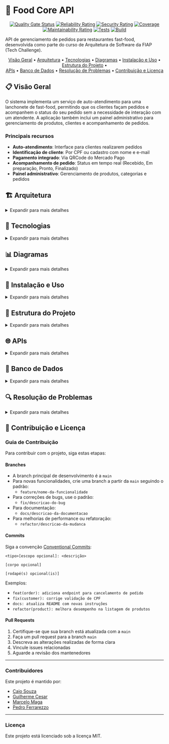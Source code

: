 # 🍔 Food Core API

<div align="center">

[![Quality Gate Status](https://sonarcloud.io/api/project_badges/measure?project=soat-fiap_food-core-api&metric=alert_status)](https://sonarcloud.io/summary/new_code?id=soat-fiap_food-core-api)
[![Reliability Rating](https://sonarcloud.io/api/project_badges/measure?project=soat-fiap_food-core-api&metric=reliability_rating)](https://sonarcloud.io/summary/new_code?id=soat-fiap_food-core-api)
[![Security Rating](https://sonarcloud.io/api/project_badges/measure?project=soat-fiap_food-core-api&metric=security_rating)](https://sonarcloud.io/summary/new_code?id=soat-fiap_food-core-api)
[![Coverage](https://sonarcloud.io/api/project_badges/measure?project=soat-fiap_food-core-api&metric=coverage)](https://sonarcloud.io/summary/new_code?id=soat-fiap_food-core-api)
[![Maintainability Rating](https://sonarcloud.io/api/project_badges/measure?project=soat-fiap_food-core-api&metric=sqale_rating)](https://sonarcloud.io/summary/new_code?id=soat-fiap_food-core-api)
[![Tests](https://github.com/soat-fiap/food-core-api/actions/workflows/tests.yml/badge.svg)](https://github.com/soat-fiap/food-core-api/actions/workflows/tests.yml)
[![Build](https://github.com/soat-fiap/food-core-api/actions/workflows/build.yml/badge.svg)](https://github.com/soat-fiap/food-core-api/actions/workflows/build.yml)

</div>

API de gerenciamento de pedidos para restaurantes fast-food, desenvolvida como parte do curso de Arquitetura de Software da FIAP (Tech Challenge).

<div align="center">
  <a href="#visao-geral">Visão Geral</a> •
  <a href="#arquitetura">Arquitetura</a> •
  <a href="#tecnologias">Tecnologias</a> •
  <a href="#diagramas">Diagramas</a> •
  <a href="#instalacao-e-uso">Instalação e Uso</a> •
  <a href="#estrutura-do-projeto">Estrutura do Projeto</a> • <br/>
  <a href="#apis">APIs</a> •
  <a href="#banco-de-dados">Banco de Dados</a> •
  <a href="#resolucao-de-problemas">Resolução de Problemas</a> •
  <a href="#contribuicao-e-licenca">Contribuição e Licença</a>
</div>

<h2 id="visao-geral">📋 Visão Geral</h2>

O sistema implementa um serviço de auto-atendimento para uma lanchonete de fast-food, permitindo que os clientes façam pedidos e acompanhem o status do seu pedido sem a necessidade de interação com um atendente. A aplicação também inclui um painel administrativo para gerenciamento de produtos, clientes e acompanhamento de pedidos.

### Principais recursos

- **Auto-atendimento**: Interface para clientes realizarem pedidos
- **Identificação de cliente**: Por CPF ou cadastro com nome e e-mail
- **Pagamento integrado**: Via QRCode do Mercado Pago
- **Acompanhamento de pedido**: Status em tempo real (Recebido, Em preparação, Pronto, Finalizado)
- **Painel administrativo**: Gerenciamento de produtos, categorias e pedidos

<h2 id="arquitetura">🏗️ Arquitetura</h2>

<details>
<summary>Expandir para mais detalhes</summary>

O projeto segue uma arquitetura modular baseada em **Domain-Driven Design (DDD)** com **Spring Modulith** e **Arquitetura Hexagonal**, facilitando a manutenção e promovendo desacoplamento.

### Arquitetura Hexagonal (Ports & Adapters)

```mermaid
graph TD
    subgraph "Arquitetura Hexagonal"
        DOMAIN[Domínio]

        subgraph "Portas de Entrada"
            API_Port["API (Porta)"]
            Webhook_Port["Webhook (Porta)"]
            Event_Port["Eventos (Porta)"]
        end

        subgraph "Portas de Saída"
            DB_Port["Banco de Dados (Porta)"]
            MercadoPago_Port["Mercado Pago (Porta)"]
            EventBus_Port["Eventos (Porta)"]
        end

        DOMAIN --- API_Port
        DOMAIN --- Webhook_Port
        DOMAIN --- Event_Port
        DOMAIN --- DB_Port
        DOMAIN --- MercadoPago_Port
        DOMAIN --- EventBus_Port

        API_Port --- API_Adapter["/api REST Controller"]
        Webhook_Port --- Webhook_Adapter["Webhook Controller"]
        Event_Port --- Event_Adapter["Event Listener"]

        DB_Port --- DB_Adapter["JPA Repository"]
        MercadoPago_Port --- MercadoPago_Adapter["MercadoPago Client"]
        EventBus_Port --- EventBus_Adapter["ApplicationEventPublisher"]
    end
```

### Monolito Modular (Spring Modulith)

A aplicação é estruturada como um monolito modular usando Spring Modulith, com contextos limitados (bounded contexts) bem definidos para cada domínio de negócio:

```mermaid
graph TD
    subgraph "Monolito Modular"
        USER[Módulo Usuário]
        ORDER[Módulo Pedido]
        CATÁLOGO[Módulo Catálagp]
        PAYMENT[Módulo Pagamento]
        SHARED[Componentes Compartilhados]

        USER --> CATÁLOGO
        USER --> ORDER
        ORDER --> CATÁLOGO
        ORDER --> PAYMENT
        PAYMENT --> ORDER

        SHARED --> ORDER
        SHARED --> USER
        SHARED --> CATÁLOGO
        SHARED --> PAYMENT
    end
```

Cada módulo:

- É autocontido, com seus próprios adaptadores, portas e domínio
- Comunica-se com outros módulos através de eventos de domínio
- Pode ser extraído como um serviço independente no futuro

### Eventos de Domínio

O sistema utiliza eventos de domínio assíncronos entre módulos, permitindo:

- Comunicação desacoplada
- Notificações entre contextos limitados
- Fácil migração para uma arquitetura distribuída no futuro

</details>

<h2 id="tecnologias">🔧 Tecnologias</h2>

<details>
<summary>Expandir para mais detalhes</summary>

### Backend

- **Java 21**: Linguagem principal
- **Spring Boot 3.4**: Framework base
- **Spring Modulith**: Para organização modular da aplicação
- **Spring Data JPA**: Persistência e acesso a dados
- **Spring Security**: Segurança e autenticação
- **MapStruct**: Mapeamento entre DTOs e entidades
- **Lombok**: Redução de código boilerplate

### Banco de Dados & Cache

- **PostgreSQL**: Banco de dados relacional principal
- **Redis**: Cache distribuído
- **Liquibase**: Migrações de banco de dados

### Infraestrutura & Observabilidade

- **Docker**: Containerização
- **Gradle**: Gerenciamento de dependências e builds
- **SonarQube/SonarCloud**: Análise estática de código
- **GitHub Actions**: CI/CD
- **Swagger/OpenAPI**: Documentação de API

### Integração

- **Mercado Pago API**: Processamento de pagamentos

</details>

<h2 id="diagramas">📊 Diagramas</h2>

<details>
<summary>Expandir para mais detalhes</summary>


### Modelo de Domínio

```mermaid
classDiagram
    class Order {
        -Long id
        -String orderNumber
        -OrderStatus status
        -Customer customer
        -BigDecimal totalAmount
        -List~OrderItem~ items
        -LocalDateTime createdAt
        -LocalDateTime updatedAt
        +addItem(OrderItem)
        +removeItem(OrderItem)
        +calculateTotalAmount()
        +updateStatus(OrderStatus)
    }

    class OrderItem {
        -Long id
        -Product product
        -Integer quantity
        -BigDecimal unitPrice
        -BigDecimal subtotal
        -String observations
        +calculateSubtotal()
    }

    class Product {
        -Long id
        -String name
        -String description
        -Category category
        -BigDecimal price
        -String imageUrl
        -boolean active
    }

    class Category {
        <<enumeration>>
        BURGER
        SIDE
        BEVERAGE
        DESSERT
    }

    class Customer {
        -Long id
        -String name
        -String document
        -String email
        -String phone
        -LocalDateTime createdAt
        -LocalDateTime updatedAt
        -boolean active
    }

    class OrderStatus {
        <<enumeration>>
        PENDING
        PREPARING
        READY
        COMPLETED
        CANCELLED
    }

    Order "1" *-- "many" OrderItem
    Order "many" -- "1" Customer
    OrderItem "many" -- "1" Product
    Product -- Category
    Order -- OrderStatus

### DER (Diagrama Entidade-Relacionamento)

erDiagram
    USERS ||--o{ ORDERS : places
    USERS ||--o{ PAYMENTS : makes
    ROLES ||--o{ USERS : places
    ORDERS ||--o{ ORDER_ITEMS : contains
    PRODUCTS ||--o{ ORDER_ITEMS : includes
    PRODUCTS ||--|| STOCK : stored_in
    CATALOG ||--o{ CATEGORIES : has
    CATEGORIES ||--o{ PRODUCTS : categorizes
    ORDERS ||--o{ PAYMENTS : has

    USERS {
        int id PK
        string name
        string username
        string email
        string password
        string document
        boolean active
        boolean guest
        int role_id
        timestamp last_login
        timestamp created_at
        timestamp updated_at
    }

    ROLES {
        int id PK
        string name
        string description
        timestamp created_at
        timestamp updated_at
    }

    ORDERS {
        int id PK
        int user_id FK
        varchar order_number
        varchar status
        decimal amount
        timestamp created_at
        timestamp updated_at
    }

    ORDER_ITEMS {
        int id PK
        int order_id FK
        int product_id FK
        string name
        int quantity
        decimal unit_price
        text observations
        timestamp created_at
        timestamp updated_at
    }

    CATALOG {
        int id PK
        string name
        timestamp created_at
        timestamp updated_at
    }

    CATEGORIES {
        int id PK
        int catalog_id FK
        string name
        string description
        string image_url
        int display_order
        boolean active
        timestamp created_at
        timestamp updated_at
    }

    PRODUCTS {
        bigint id PK
        bigint category_id FK
        varchar name
        varchar description
        decimal price
        varchar image_url
        int display_order
        boolean active
        timestamp created_at
        timestamp updated_at
    }

    STOCK {
        bigint id PK
        bigint product_id FK
        int quantity
        timestamp created_at
        timestamp updated_at
    }

    PAYMENTS {
        int id PK
        int user_id FK
        int order_id FK
        varchar payment_type
        timestamp expires_in
        varchar status
        timestamp paid_at
        varchar tid
        decimal amount
        varchar qr_code
        text observations
        timestamp created_at
        timestamp updated_at
    }

### Fluxo de Realização do Pedido e Pagamento (Event Storming)

flowchart TD
    %% Eventos de Domínio
    E1[CustomerIdentified] --> E2[OrderCreated]
    E2 --> E3[ItemAdded]
    E3 --> E4[OrderConfirmed]
    E4 --> E5[PaymentRequested]
    E5 --> E6[QRCodeGenerated]
    E6 --> E7[PaymentReceived]
    E7 --> E8[OrderReceived]

    %% Comandos
    C1[IdentifyCustomer] --> E1
    C2[CreateOrder] --> E2
    C3[AddItem] --> E3
    C4[ConfirmOrder] --> E4
    C5[RequestPayment] --> E5
    C6[GenerateQRCode] --> E6
    C7[ConfirmPayment] --> E7
    C8[ReceiveOrder] --> E8

    %% Atores
    A1[Customer] --> C1
    A1 --> C2
    A1 --> C3
    A1 --> C4
    A1 --> C5
    A2[PaymentSystem] --> C7
    A3[Attendant] --> C8

### Fluxo de Preparação e Entrega do Pedido (Event Storming)

flowchart TD
    %% Eventos de Domínio
    E1[OrderReceived] --> E2[PreparationStarted]
    E2 --> E3[OrderReady]
    E3 --> E4[CustomerNotified]
    E4 --> E5[OrderDelivered]
    E5 --> E6[OrderFinished]

    %% Comandos
    C1[StartPreparation] --> E2
    C2[MarkAsReady] --> E3
    C3[NotifyCustomer] --> E4
    C4[DeliverOrder] --> E5
    C5[FinishOrder] --> E6

    %% Atores
    A1[Cook] --> C1
    A1 --> C2
    A2[System] --> C3
    A3[Attendant] --> C4
    A3 --> C5
```

</details>

<h2 id="instalacao-e-uso">🚀 Instalação e Uso</h2>

<details>
<summary>Expandir para mais detalhes</summary>

### Requisitos

- Docker e Docker Compose
- JDK 21+
- Gradle 8.0+

### Script Centralizador `food`

O projeto utiliza um script centralizador `food` para gerenciar todas as operações:

```bash
./food [comando] [opções]
```

#### Comandos Principais

| Comando | Descrição |
|---------|-----------|
| `start:all` | Inicia toda a infraestrutura e a aplicação |
| `start:infra` | Inicia apenas a infraestrutura (banco, redis, cdn) |
| `start:app` | Inicia apenas a aplicação |
| `stop:all` | Para todos os serviços |
| `stop:infra` | Para apenas a infraestrutura |
| `stop:app` | Para apenas a aplicação |
| `restart:all` | Reinicia todos os serviços |
| `restart:app` | Reinicia apenas a aplicação |
| `db:up` | Aplica migrações do banco de dados |
| `db:reset` | Reseta o banco de dados |
| `logs` | Exibe logs dos containers |
| `logs:app` | Exibe logs apenas da aplicação |
| `logs:db` | Exibe logs apenas do banco de dados |
| `status` | Exibe status dos containers |
| `clean` | Remove containers, imagens e volumes não utilizados |
| `help` | Exibe a mensagem de ajuda |

#### Opções

- `--build`, `-b`: Reconstrói as imagens antes de iniciar
- `--force`, `-f`: Força a execução sem confirmação

### Iniciando o Ambiente do Zero

```bash
# Clone o repositório
git clone https://github.com/soat-fiap/food-core-api.git
cd food-core-api

# Tornar o script principal executável
chmod +x food

# Iniciar infraestrutura (banco, redis, cdn, adminer)
./food start:infra

# Resetar e configurar o banco de dados
./food db:reset

# Iniciar a aplicação
./food start:app --build

# Ou iniciar tudo de uma vez
./food start:all --build
```

### Acessando a Aplicação

- **API**: <http://localhost:8083/api>
- **Swagger/OpenAPI**: <http://localhost:8083/swagger-ui.html>
- **Adminer (gerenciador de banco de dados)**: <http://localhost:8081>
  - Sistema: PostgreSQL
  - Servidor: db
  - Usuário: postgres
  - Senha: postgres
  - Banco: fastfood
- **CDN**: <http://localhost:8082>

### Ambientes e Dados de Seed

O projeto suporta diferentes ambientes com diferentes conjuntos de dados:

- **Produção (perfil: prod)**: Apenas dados essenciais
- **Desenvolvimento (perfil: dev/local)**: Dados essenciais + dados adicionais para testes

Para executar a aplicação em modo de desenvolvimento:

```bash
# Usando variável de ambiente SPRING_PROFILES_ACTIVE
SPRING_PROFILES_ACTIVE=dev ./gradlew bootRun

# Ou usando parâmetro na linha de comando
./gradlew bootRun --args='--spring.profiles.active=local'
```

</details>

<h2 id="estrutura-do-projeto">📁 Estrutura do Projeto</h2>

<details>
<summary>Expandir para mais detalhes</summary>

O projeto segue uma estrutura modular organizada por domínios:

```
food-core-api/
│
├── src/
│   ├── main/
│   │   ├── java/com/soat/fiap/food/core/api/
│   │   │   ├── FoodCoreApiApplication.java     # Aplicação principal
│   │   │   │
│   │   │   ├── order/                          # Módulo Pedido
│   │   │   │   ├── application/                # Portas e serviços de aplicação
│   │   │   │   ├── domain/                     # Modelos de domínio e regras de negócio
│   │   │   │   ├── mapper/                     # Mappers entre domínio e DTOs
│   │   │   │   └── infrastructure/             # Implementações de adaptadores
│   │   │   │
│   │   │   ├── customer/                       # Módulo Cliente
│   │   │   ├── product/                        # Módulo Produto
│   │   │   ├── payment/                        # Módulo Pagamento
│   │   │   └── shared/                         # Componentes compartilhados
│   │   │
│   │   └── resources/
│   │       ├── application.yml                 # Configurações gerais
│   │       ├── application-dev.yml             # Configurações de desenvolvimento
│   │       ├── application-prod.yml            # Configurações de produção
│   │       └── db/changelog/                   # Migrações Liquibase
│   │
│   └── test/                                   # Testes
│
├── docker/                                     # Arquivos Docker
│   ├── Dockerfile
│   ├── docker-compose.yml
│   └── services/                               # Serviços adicionais
│
├── scripts/                                    # Scripts de gerenciamento
│
├── docs/                                       # Documentação
│
├── food                                        # Script centralizador
└── README.md                                   # Este arquivo
```

### Organização Modular (DDD / Arquitetura Hexagonal)

Cada módulo segue a mesma estrutura, implementando a arquitetura hexagonal:

```
módulo/
├── application/                          # Camada de aplicação
│   ├── ports/                            # Portas
│   │   ├── in/                           # Portas de entrada
│   │   │   └── ModuloUseCase.java
│   │   └── out/                          # Portas de saída
│   │       └── ModuloRepository.java
│   └── services/                         # Serviços de aplicação
│       └── ModuloService.java
├── domain/                               # Domínio
│   ├── model/                            # Entidades e objetos de valor
│   │   ├── Entidade.java
│   │   └── ObjetoValor.java
│   ├── events/                           # Eventos de domínio
│   │   └── EntidadeCreatedEvent.java
│   └── exception/                        # Exceções de domínio
├── mapper/                               # Mappers entre domínio e DTOs
│   └── ModuloDtoMapper.java
└── infrastructure/                       # Infraestrutura
    ├── adapters/                         # Adaptadores
    │   ├── in/                           # Adaptadores de entrada
    │   │   ├── controller/               # Controllers REST
    │   │   │   └── ModuloController.java
    │   │   └── dto/                      # DTOs para comunicação externa
    │   │       ├── request/              # DTOs de requisição
    │   │       └── response/             # DTOs de resposta
    │   └── out/                          # Adaptadores de saída
    │       ├── persistence/              # Persistência de dados
    │       │   ├── entity/               # Entidades JPA
    │       │   ├── mapper/               # Mappers entre entidades e domínio
    │       │   └── repository/           # Repositórios Spring Data
    │       └── integration/              # Integrações com serviços externos
    └── config/                           # Configurações específicas do módulo
```

</details>

<h2 id="apis">🌐 APIs</h2>

<details>
<summary>Expandir para mais detalhes</summary>

O sistema expõe duas interfaces principais de API:

1. **API de Auto-Atendimento**: Para clientes se identificarem, visualizarem produtos e fazerem pedidos
2. **API de Gestão**: Para administradores gerenciarem produtos, categorias e pedidos

### Endpoints Principais

#### Clientes

```
POST /api/customers                     # Cadastrar cliente
GET /api/customers/{document}           # Obter cliente por documento
GET /api/customers                      # Listar clientes
```

#### Produtos

```
GET /api/products                       # Listar produtos
GET /api/products?category={category}   # Listar produtos por categoria
GET /api/products/{id}                  # Obter produto por ID
```

#### Pedidos

```
POST /api/orders                        # Criar pedido
GET /api/orders                         # Listar pedidos
GET /api/orders?status={status}         # Listar pedidos por status
GET /api/orders/{id}                    # Obter pedido por ID
PATCH /api/orders/{id}/status           # Atualizar status do pedido
POST /api/orders/{id}/items             # Adicionar item ao pedido
```

#### Pagamentos

```
POST /api/orders/{orderId}/payments     # Processar pagamento
GET /api/orders/{orderId}/payments      # Obter informações de pagamento
```

Para documentação completa e interativa, consulte o Swagger/OpenAPI disponível em:
<http://localhost:8083/swagger-ui.html>

</details>

<h2 id="banco-de-dados">💾 Banco de Dados</h2>

<details>
<summary>Expandir para mais detalhes</summary>

### Modelo Relacional

O sistema utiliza PostgreSQL como banco de dados principal, com o seguinte esquema:

```mermaid
erDiagram
    CUSTOMERS ||--o{ ORDERS : places
    PRODUCTS ||--o{ ORDER_ITEMS : included_in
    ORDERS ||--o{ ORDER_ITEMS : contains
    ORDERS ||--o| PAYMENTS : has

    CUSTOMERS {
        id BIGINT PK
        name VARCHAR(100)
        email VARCHAR(100)
        document VARCHAR(20)
        phone VARCHAR(20)
        created_at TIMESTAMP
        updated_at TIMESTAMP
        active BOOLEAN
    }

    PRODUCTS {
        id BIGINT PK
        name VARCHAR(100)
        description TEXT
        category VARCHAR(20)
        price DECIMAL(10_2)
        image_url VARCHAR(255)
        created_at TIMESTAMP
        updated_at TIMESTAMP
        active BOOLEAN
    }

    ORDERS {
        id BIGINT PK
        order_number VARCHAR(20)
        customer_id BIGINT FK
        status VARCHAR(20)
        total DECIMAL(10_2)
        created_at TIMESTAMP
        updated_at TIMESTAMP
    }

    ORDER_ITEMS {
        id BIGINT PK
        order_id BIGINT FK
        product_id BIGINT FK
        product_name VARCHAR(100)
        quantity INTEGER
        unit_price DECIMAL(10_2)
        total DECIMAL(10_2)
        observations TEXT
    }

    PAYMENTS {
        id BIGINT PK
        order_id BIGINT FK
        external_id VARCHAR(100)
        amount DECIMAL(10_2)
        status VARCHAR(20)
        payment_method VARCHAR(50)
        qr_code_url VARCHAR(255)
        qr_code_data TEXT
        created_at TIMESTAMP
        processed_at TIMESTAMP
    }
```

### Gerenciamento de Migrações

O projeto utiliza Liquibase para gerenciar migrações de banco de dados, organizadas por módulo:

```
src/main/resources/db/changelog/
├── db.changelog-master.yaml          # Arquivo principal
├── modules/                          # Migrations separadas por módulo
│   ├── order/
│   │   ├── 01-order-tables.sql
│   │   ├── 02-order-indexes.sql
│   │   └── 03-order-seed.sql
│   ├── customer/
│   ├── product/
│   └── payment/
└── shared/
    └── 00-init-schema.sql
```

As migrações são aplicadas automaticamente durante a inicialização da aplicação, mas também podem ser executadas manualmente:

```bash
./food db:up     # Aplicar migrações
./food db:reset  # Resetar e recriar o banco de dados
```

### Acesso ao Banco de Dados

Para acessar o banco de dados durante o desenvolvimento, utilize o Adminer disponível em:
<http://localhost:8081>

Credenciais:

- Sistema: PostgreSQL
- Servidor: db
- Usuário: postgres
- Senha: postgres
- Banco: fastfood

</details>

<h2 id="resolucao-de-problemas">🔍 Resolução de Problemas</h2>

<details>
<summary>Expandir para mais detalhes</summary>

### Problemas com o Banco de Dados

Se você encontrar erros ao tentar resetar o banco de dados, como:

```
ERROR: database "fastfood" is being accessed by other users
DETAIL: There are X other sessions using the database.
```

Tente estes passos:

```bash
# 1. Parar todos os serviços
./food stop:all

# 2. Limpar recursos Docker não utilizados
./food clean --force

# 3. Iniciar apenas a infraestrutura
./food start:infra

# 4. Tentar o reset novamente
./food db:reset --force
```

### Erros do Liquibase

Se você encontrar erros de validação do Liquibase como:

```
Validation Failed:
     changesets check sum
     changesets had duplicate identifiers
```

Existem duas abordagens:

1. **Limpar completamente o banco de dados:**

```bash
# Parar todos os serviços
./food stop:all

# Limpar recursos
./food clean --force

# Iniciar tudo novamente
./food start:all --build
```

2. **Atualizar a tabela DATABASECHANGELOG (para desenvolvedores):**

```sql
-- Conecte-se ao banco via Adminer e execute:
DELETE FROM DATABASECHANGELOG
WHERE filename = 'db/changelog/modules/product/03-product-seed.sql';

-- Aplique as migrações novamente
./food db:up
```

### Problemas com o Docker

Se o Docker travar ou apresentar problemas:

```bash
# Reinicie o Docker Desktop
# Em seguida, reinicie a infraestrutura
./food restart:all --build
```

### Porta em Uso

Se alguma porta estiver em uso (como 8080, 8081, 8082, 8083, 5432, 6379):

1. Identifique o processo usando a porta:

   ```bash
   lsof -i :<número-da-porta>
   ```

2. Encerre o processo ou altere a porta no arquivo `docker/docker-compose.yml`

</details>

<h2 id="contribuicao-e-licenca">🙏 Contribuição e Licença</h2>

### Guia de Contribuição

Para contribuir com o projeto, siga estas etapas:

#### Branches

- A branch principal de desenvolvimento é a `main`
- Para novas funcionalidades, crie uma branch a partir da `main` seguindo o padrão:
  - `feature/nome-da-funcionalidade`
- Para correções de bugs, use o padrão:
  - `fix/descricao-do-bug`
- Para documentação:
  - `docs/descricao-da-documentacao`
- Para melhorias de performance ou refatoração:
  - `refactor/descricao-da-mudanca`

#### Commits

Siga a convenção [Conventional Commits](https://www.conventionalcommits.org/):

```
<tipo>[escopo opcional]: <descrição>

[corpo opcional]

[rodapé(s) opcional(is)]
```

Exemplos:

- `feat(order): adiciona endpoint para cancelamento de pedido`
- `fix(customer): corrige validação de CPF`
- `docs: atualiza README com novas instruções`
- `refactor(product): melhora desempenho na listagem de produtos`

#### Pull Requests

1. Certifique-se que sua branch está atualizada com a `main`
2. Faça um pull request para a branch `main`
3. Descreva as alterações realizadas de forma clara
4. Vincule issues relacionadas
5. Aguarde a revisão dos mantenedores

---

### Contribuidores

Este projeto é mantido por:

- [Caio Souza](https://github.com/caiuzu)
- [Guilherme Cesar](https://github.com/QuatroQuatros)
- [Marcelo Maga](https://github.com/marcelo-maga)
- [Pedro Ferrarezzo](https://github.com/pedroferrarezzo)

---

### Licença

Este projeto está licenciado sob a licença MIT.
